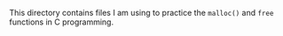 This directory contains files I am using to practice the `malloc()` and `free` functions in C programming.
